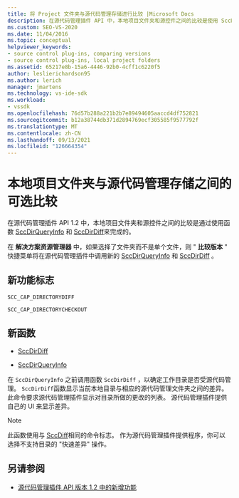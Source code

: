 ```yaml
---
title: 将 Project 文件夹与源代码管理存储进行比较 |Microsoft Docs
description: 在源代码管理插件 API 中，本地项目文件夹和源控件之间的比较是使用 SccDirQueryInfo 和 SccDirDiff 实现的。
ms.custom: SEO-VS-2020
ms.date: 11/04/2016
ms.topic: conceptual
helpviewer_keywords:
- source control plug-ins, comparing versions
- source control plug-ins, local project folders
ms.assetid: 65217e8b-15a6-4446-92b0-4cff1c6220f5
author: leslierichardson95
ms.author: lerich
manager: jmartens
ms.technology: vs-ide-sdk
ms.workload:
- vssdk
ms.openlocfilehash: 76d57b288a221b2b7e89494605aaccd4df752821
ms.sourcegitcommit: b12a38744db371d2894769ecf305585f9577792f
ms.translationtype: MT
ms.contentlocale: zh-CN
ms.lasthandoff: 09/13/2021
ms.locfileid: "126664354"
---
```

# <a name="optional-comparison-of-local-project-folder-to-source-control-store"></a>本地项目文件夹与源代码管理存储之间的可选比较
在源代码管理插件 API 1.2 中，本地项目文件夹和源控件之间的比较是通过使用函数 [SccDirQueryInfo](../../extensibility/sccdirqueryinfo-function.md) 和 [SccDirDiff](../../extensibility/sccdirdiff-function.md)来完成的。

 在 **解决方案资源管理器** 中，如果选择了文件夹而不是单个文件，则 " **比较版本** " 快捷菜单将在源代码管理插件中调用新的 [SccDirQueryInfo](../../extensibility/sccdirqueryinfo-function.md) 和 [SccDirDiff](../../extensibility/sccdirdiff-function.md) 。

## <a name="new-capability-flags"></a>新功能标志
 `SCC_CAP_DIRECTORYDIFF`

 `SCC_CAP_DIRECTORYCHECKOUT`

## <a name="new-functions"></a>新函数
- [SccDirDiff](../../extensibility/sccdirdiff-function.md)

- [SccDirQueryInfo](../../extensibility/sccdirqueryinfo-function.md)

 在 `SccDirQueryInfo` 之前调用函数 `SccDirDiff` ，以确定工作目录是否受源代码管理。 `SccDirDiff`函数显示当前本地目录与相应的源代码管理文件夹之间的差异。 此命令要求源代码管理插件显示对目录所做的更改的列表。 源代码管理插件提供自己的 UI 来显示差异。

> [!NOTE]
> 此函数使用与 [SccDiff](../../extensibility/sccdiff-function.md)相同的命令标志。 作为源代码管理插件提供程序，你可以选择不支持目录的 "快速差异" 操作。

## <a name="see-also"></a>另请参阅
- [源代码管理插件 API 版本 1.2 中的新增功能](../../extensibility/internals/what-s-new-in-the-source-control-plug-in-api-version-1-2.md)
